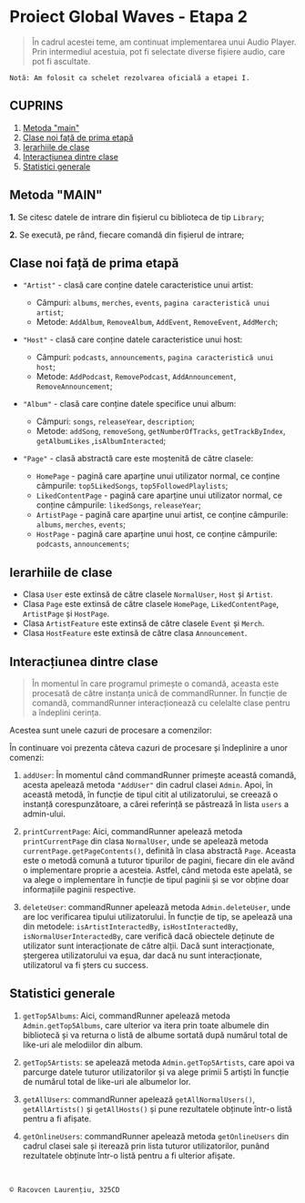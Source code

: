 # **Proiect Global Waves - Etapa 2**

>În cadrul acestei teme, am continuat implementarea unui Audio Player.
Prin intermediul acestuia, pot fi selectate diverse fișiere audio, care pot fi ascultate.



    Notă: Am folosit ca schelet rezolvarea oficială a etapei I.


## **CUPRINS**

1. [Metoda "main"](#metoda-main)
2. [Clase noi față de prima etapă](#clase-noi-față-de-prima-etapă)
3. [Ierarhiile de clase](#ierarhiile-de-clase)
4. [Interacțiunea dintre clase](#interacțiunea-dintre-clase)
5. [Statistici generale](#statistici-generale)

## **Metoda "MAIN"**

**1.** Se citesc datele de intrare din fișierul cu biblioteca de tip `Library`;

**2.** Se execută, pe rând, fiecare comandă din fișierul de intrare;

## **Clase noi față de prima etapă**

- `"Artist"` - clasă care conține datele caracteristice unui artist:
   - Câmpuri: `albums`, `merches`, `events`, `pagina caracteristică unui artist`;
   - Metode: `AddAlbum`, `RemoveAlbum`, `AddEvent`, `RemoveEvent`, `AddMerch`;

- `"Host"` - clasă care conține datele caracteristice unui host:
   - Câmpuri: `podcasts`, `announcements`, `pagina caracteristică unui host`;
   - Metode: `AddPodcast`, `RemovePodcast`, `AddAnnouncement`, `RemoveAnnouncement`;

- `"Album"` - clasă care conține datele specifice unui album:
   - Câmpuri: `songs`, `releaseYear`, `description`;
   - Metode: `addSong`, `removeSong`, `getNumberOfTracks`, `getTrackByIndex`, `getAlbumLikes` ,`isAlbumInteracted`;

- `"Page"` - clasă abstractă care este moștenită de către clasele:
   - `HomePage` - pagină care aparține unui utilizator normal, ce conține câmpurile: `top5LikedSongs`, `top5FollowedPlaylists`;
   - `LikedContentPage` - pagină care aparține unui utilizator normal, ce conține câmpurile: `likedSongs`, `releaseYear`;
   - `ArtistPage` - pagină care aparține unui artist, ce conține câmpurile: `albums`, `merches`, `events`;
   - `HostPage` - pagină care aparține unui host, ce conține câmpurile: `podcasts`, `announcements`;   

## **Ierarhiile de clase**
- Clasa `User` este extinsă de către clasele `NormalUser`, `Host` și `Artist`.
- Clasa `Page` este extinsă de către clasele `HomePage`, `LikedContentPage`, `ArtistPage` și `HostPage`.
- Clasa `ArtistFeature` este extinsă de către clasele `Event` și `Merch`.
- Clasa `HostFeature` este extinsă de către clasa `Announcement`.

## **Interacțiunea dintre clase**
>În momentul în care programul primește o comandă, aceasta este procesată de către instanța unică de commandRunner.
În funcție de comandă, commandRunner interacționează cu celelalte clase pentru a îndeplini cerința.

Acestea sunt unele cazuri de procesare a comenzilor:

În continuare voi prezenta câteva cazuri de procesare și îndeplinire a unor comenzi:

1) `addUser`: În momentul când commandRunner primește această comandă, acesta apelează metoda `"AddUser"` din cadrul clasei `Admin`. Apoi, în această metodă, în funcție de tipul citit al utilizatorului, se creează o instanță corespunzătoare, a cărei referință se păstrează în lista `users` a admin-ului.

2) `printCurrentPage`: Aici, commandRunner apelează metoda `printCurrentPage` din clasa `NormalUser`, unde se apelează metoda `currentPage.getPageContents()`, definită în clasa abstractă `Page`. Aceasta este o metodă comună a tuturor tipurilor de pagini, fiecare din ele având o implementare proprie a acesteia. Astfel, când metoda este apelată, se va alege o implementare în funcție de tipul paginii și se vor obține doar informațiile paginii respective.

3) `deleteUser`: commandRunner apelează metoda `Admin.deleteUser`, unde are loc verificarea tipului utilizatorului. În funcție de tip, se apelează una din metodele: `isArtistInteractedBy`, `isHostInteractedBy`, `isNormalUserInteractedBy`, care verifică dacă obiectele deținute de utilizator sunt interacționate de către alții. Dacă sunt interacționate, ștergerea utilizatorului va eșua, dar dacă nu sunt interacționate, utilizatorul va fi șters cu success.


## **Statistici generale**

1) `getTop5Albums`: Aici, commandRunner apelează metoda `Admin.getTop5Albums`, care ulterior va itera prin toate albumele din bibliotecă și va returna o listă de albume sortată după numărul total de like-uri ale melodiilor din album.

2) `getTop5Artists`: se apelează metoda `Admin.getTop5Artists`, care apoi va parcurge datele tuturor utilizatorilor și va alege primii 5 artiști în funcție de numărul total de like-uri ale albumelor lor.

3) `getAllUsers`: commandRunner apelează `getAllNormalUsers()`, `getAllArtists()` și `getAllHosts()` și pune rezultatele obținute într-o listă pentru a fi afișate.

3) `getOnlineUsers`: commandRunner apelează metoda `getOnlineUsers` din cadrul clasei sale și iterează prin lista tuturor utilizatorilor, punând rezultatele obținute într-o listă pentru a fi ulterior afișate.



​

    © Racovcen Laurențiu, 325CD
